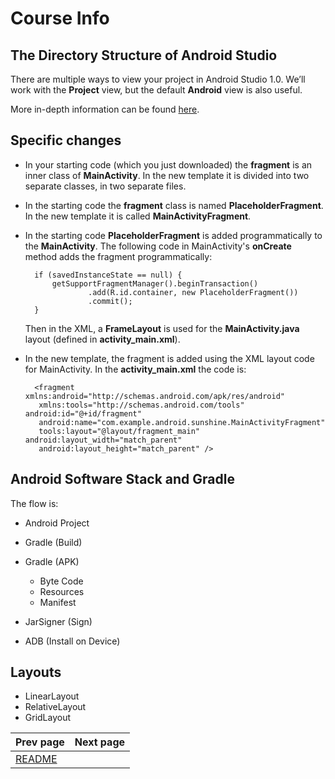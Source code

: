 # Course Info #

## The Directory Structure of Android Studio ##

There are multiple ways to view your project in Android Studio 1.0. We’ll work with the **Project** view, but the default **Android** view is also useful.

More in-depth information can be found [here](https://developer.android.com/tools/projects/index.html).

## Specific changes ##

* In your starting code (which you just downloaded) the **fragment** is an inner class of **MainActivity**. In the new template it is divided into two separate classes, in two separate files.

* In the starting code the **fragment** class is named **PlaceholderFragment**. In the new template it is called **MainActivityFragment**.

* In the starting code **PlaceholderFragment** is added programmatically to the **MainActivity**. The following code in MainActivity's **onCreate** method adds the fragment programmatically:

        if (savedInstanceState == null) {
            getSupportFragmentManager().beginTransaction()
                    .add(R.id.container, new PlaceholderFragment())
                    .commit();
        }

    Then in the XML, a **FrameLayout** is used for the **MainActivity.java** layout (defined in **activity_main.xml**).

* In the new template, the fragment is added using the XML layout code for MainActivity. In the **activity_main.xml** the code is:

        <fragment xmlns:android="http://schemas.android.com/apk/res/android"
         xmlns:tools="http://schemas.android.com/tools" android:id="@+id/fragment"
         android:name="com.example.android.sunshine.MainActivityFragment"
         tools:layout="@layout/fragment_main" android:layout_width="match_parent"
         android:layout_height="match_parent" />

## Android Software Stack and Gradle ##

The flow is:

* Android Project
* Gradle (Build)
* Gradle (APK)

    * Byte Code
    * Resources
    * Manifest

* JarSigner (Sign)
* ADB (Install on Device)

## Layouts ##

* LinearLayout
* RelativeLayout
* GridLayout

| Prev page | Next page |
| --------- | --------: |
| [README](README.md) |  |
